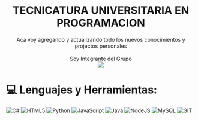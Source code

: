 <h1 align="center">TECNICATURA UNIVERSITARIA EN PROGRAMACION</h1>

<div align="center">
Aca voy agregando y actualizando todo los nuevos conocimientos y projectos personales
  <br>
  <br>
  Soy Integrante del Grupo<br>
  <img src = "https://github.com/FacuLC/TecnicaturaGit-Personale/assets/112597189/aeb05384-92c7-4cbd-a125-2e9c003252c1"/>
</div>

# 💻 Lenguajes y Herramientas:
![C#](https://img.shields.io/badge/CSS-20B2AA?style=for-the-badge&logo=css3)
![HTML5](https://img.shields.io/badge/html5-%23E34F26.svg?style=for-the-badge&logo=html5&logoColor=white) 
![Python](https://img.shields.io/badge/python-3670A0?style=for-the-badge&logo=python&logoColor=ffdd54) 
![JavaScript](https://img.shields.io/badge/javascript-%23323330.svg?style=for-the-badge&logo=javascript&logoColor=%23F7DF1E) 
![Java](https://img.shields.io/badge/java-%23ED8B00.svg?style=for-the-badge&logo=openjdk&logoColor=white) 
![NodeJS](https://img.shields.io/badge/node.js-6DA55F?style=for-the-badge&logo=node.js&logoColor=white) 
![MySQL](https://img.shields.io/badge/mysql-%2300000f.svg?style=for-the-badge&logo=mysql&logoColor=white) 
![GIT](https://img.shields.io/badge/Git-fc6d26?style=for-the-badge&logo=git&logoColor=white)
